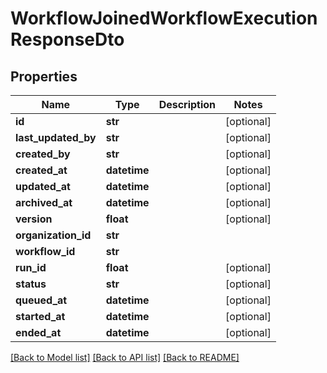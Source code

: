 # WorkflowJoinedWorkflowExecutionResponseDto

## Properties
Name | Type | Description | Notes
------------ | ------------- | ------------- | -------------
**id** | **str** |  | [optional] 
**last_updated_by** | **str** |  | [optional] 
**created_by** | **str** |  | [optional] 
**created_at** | **datetime** |  | [optional] 
**updated_at** | **datetime** |  | [optional] 
**archived_at** | **datetime** |  | [optional] 
**version** | **float** |  | [optional] 
**organization_id** | **str** |  | 
**workflow_id** | **str** |  | 
**run_id** | **float** |  | [optional] 
**status** | **str** |  | [optional] 
**queued_at** | **datetime** |  | [optional] 
**started_at** | **datetime** |  | [optional] 
**ended_at** | **datetime** |  | [optional] 

[[Back to Model list]](../README.md#documentation-for-models) [[Back to API list]](../README.md#documentation-for-api-endpoints) [[Back to README]](../README.md)

